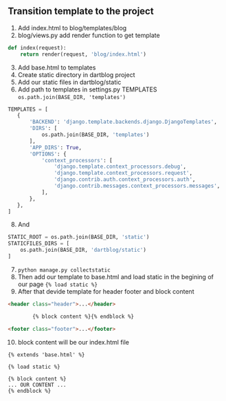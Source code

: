 ## Transition template to the project

1. Add index.html to blog/templates/blog
2. blog/views.py add render function to get template
```python
def index(request):
    return render(request, 'blog/index.html')
```
3. Add base.html to templates
4. Create static directory in dartblog project
5. Add our static files in dartblog/static
6. Add path to templates in settings.py TEMPLATES `os.path.join(BASE_DIR, 'templates')`   
 ```python
TEMPLATES = [
    {
        'BACKEND': 'django.template.backends.django.DjangoTemplates',
        'DIRS': [
            os.path.join(BASE_DIR, 'templates')
        ],
        'APP_DIRS': True,
        'OPTIONS': {
            'context_processors': [
                'django.template.context_processors.debug',
                'django.template.context_processors.request',
                'django.contrib.auth.context_processors.auth',
                'django.contrib.messages.context_processors.messages',
            ],
        },
    },
]
```
8. And
```python
STATIC_ROOT = os.path.join(BASE_DIR, 'static')
STATICFILES_DIRS = [
    os.path.join(BASE_DIR, 'dartblog/static')
]
```
7. `python manage.py collectstatic`
8. Then add our template to base.html and load static in the begining of our page `{% load static %}`
9. After that devide template for header footer and block content

```html
<header class="header">...</header>

        {% block content %}{% endblock %}

<footer class="footer">...</footer>
```
10. block content will be our index.html file
```
{% extends 'base.html' %}

{% load static %}

{% block content %}
... OUR CONTENT ...
{% endblock %}
```